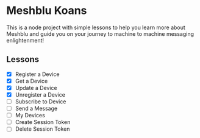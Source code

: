 # Meshblu Koans
This is a node project with simple lessons to help you learn more about Meshblu and guide you on your journey to machine to machine messaging enlightenment!

## Lessons
- [x] Register a Device
- [x] Get a Device
- [x] Update a Device
- [x] Unregister a Device
- [ ] Subscribe to Device
- [ ] Send a Message
- [ ] My Devices
- [ ] Create Session Token
- [ ] Delete Session Token
